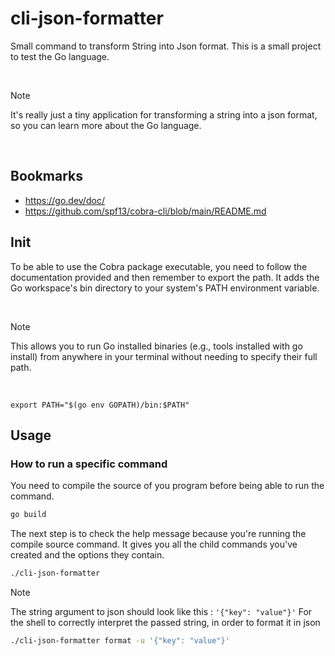 # cli-json-formatter

Small command to transform String into Json format.
This is a small project to test the Go language.

<br/>

> [!NOTE]
> It's really just a tiny application for transforming a string into a json format, so you can learn more about the Go language.

<br/>

## Bookmarks

- https://go.dev/doc/
- https://github.com/spf13/cobra-cli/blob/main/README.md

## Init

To be able to use the Cobra package executable, you need to follow the documentation provided and then remember to export the path. It adds the Go workspace's bin directory to your system's PATH environment variable.

<br/>

> [!NOTE]
> This allows you to run Go installed binaries (e.g., tools installed with go install) from anywhere in your terminal without needing to specify their full path.

<br/>


```shell
export PATH="$(go env GOPATH)/bin:$PATH"
```

## Usage
### How to run a specific command

You need to compile the source of you program before being able to run the command.

```sh
go build
```


The next step is to check the help message because you're running the compile source command. It gives you all the child commands you've created and the options they contain.
```sh
./cli-json-formatter
```

> [!NOTE]
> The string argument to json should look like this : `'{"key": "value"}'`
> For the shell to correctly interpret the passed string, in order to format it in json

```sh
./cli-json-formatter format -u '{"key": "value"}'
```
